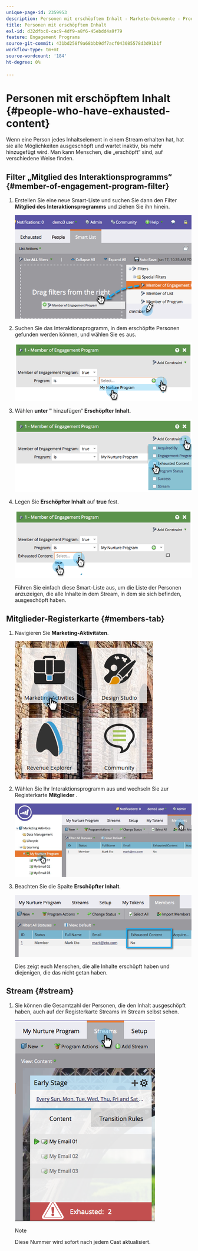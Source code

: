 ```yaml
---
unique-page-id: 2359953
description: Personen mit erschöpftem Inhalt - Marketo-Dokumente - Produktdokumentation
title: Personen mit erschöpftem Inhalt
exl-id: d32dfbc0-cac9-4df9-a8f6-45ebdd4a9f79
feature: Engagement Programs
source-git-commit: 431bd258f9a68bbb9df7acf043085578d3d91b1f
workflow-type: tm+mt
source-wordcount: '184'
ht-degree: 0%

---
```


# Personen mit erschöpftem Inhalt {#people-who-have-exhausted-content}

Wenn eine Person jedes Inhaltselement in einem Stream erhalten hat, hat sie alle Möglichkeiten ausgeschöpft und wartet inaktiv, bis mehr hinzugefügt wird. Man kann Menschen, die „erschöpft“ sind, auf verschiedene Weise finden.

## Filter „Mitglied des Interaktionsprogramms“ {#member-of-engagement-program-filter}

1. Erstellen Sie eine neue Smart-Liste und suchen Sie dann den Filter **Mitglied des Interaktionsprogramms** und ziehen Sie ihn hinein.

   ![](assets/image2014-9-15-18-20-0.png)

1. Suchen Sie das Interaktionsprogramm, in dem erschöpfte Personen gefunden werden können, und wählen Sie es aus.

   ![](assets/image2014-9-15-18-3a20-3a11.png)

1. Wählen **unter &quot;** hinzufügen“ **Erschöpfter Inhalt**.

   ![](assets/image2014-9-15-18-3a20-3a17.png)

1. Legen Sie **Erschöpfter Inhalt** auf **true** fest.

   ![](assets/image2014-9-15-18-3a20-3a21.png)

   Führen Sie einfach diese Smart-Liste aus, um die Liste der Personen anzuzeigen, die alle Inhalte in dem Stream, in dem sie sich befinden, ausgeschöpft haben.

## Mitglieder-Registerkarte {#members-tab}

1. Navigieren Sie **Marketing-Aktivitäten**.

   ![](assets/ma.png)

1. Wählen Sie Ihr Interaktionsprogramm aus und wechseln Sie zur Registerkarte **Mitglieder** .

   ![](assets/memberstab.jpg)

1. Beachten Sie die Spalte **Erschöpfter Inhalt**.

   ![](assets/image2014-9-15-18-3a21-3a7.png)

   Dies zeigt euch Menschen, die alle Inhalte erschöpft haben und diejenigen, die das nicht getan haben.

## Stream {#stream}

1. Sie können die Gesamtzahl der Personen, die den Inhalt ausgeschöpft haben, auch auf der Registerkarte Streams im Stream selbst sehen.

   ![](assets/image2014-9-15-18-3a21-3a38.png)

   >[!NOTE]
   >
   >Diese Nummer wird sofort nach jedem Cast aktualisiert.
